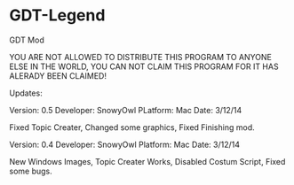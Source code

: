 GDT-Legend
==========

GDT Mod

YOU ARE NOT ALLOWED TO DISTRIBUTE THIS PROGRAM TO ANYONE ELSE IN THE WORLD, YOU CAN NOT CLAIM THIS PROGRAM FOR IT HAS ALERADY BEEN CLAIMED!


Updates:

Version: 0.5
Developer: SnowyOwl
PLatform: Mac
Date: 3/12/14

Fixed Topic Creater,
Changed some graphics,
Fixed Finishing mod.

Version: 0.4
Developer: SnowyOwl
Platform: Mac
Date: 3/12/14

New Windows Images,
Topic Creater Works,
Disabled Costum Script,
Fixed some bugs.
